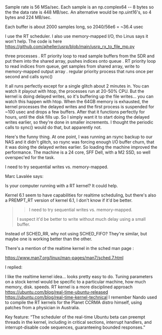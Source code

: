 Sample rate is 56 MSa/sec.  Each sample is an np.complex64 -- 8 bytes so the the data rate is 448 MB/sec.  An alternative would be np.uint16's, so 4 bytes and 224 MB/sec.

Each buffer is about 2000 samples long, so 2040/56e6 = ~36.4 usec

I use the RT scheduler.  I also use memory-mapped I/O, tho Linus says it won't help.  The code is here
   https://github.com/ajheller/usrp/blob/main/usrp_rx_to_file_mp.py

three processes 
 . RT priority loop to read sample buffers from the SDR and put them into the shared array, pushes indices onto queue
 . RT priority loop to read indices from queue, get samples from shared array, write to memory-mapped output array
 . regular priority process that runs once per second and calls sync()

It all runs perfectly except for a single glitch about 2 minutes in.  You can watch it playout with htop, the processes run at 20-50% CPU.  But the kernel is doing delayed writes, so it's buffering up the file writes... you can watch this happen with htop. When the 64GB memory is exhausted, the kernel processes the delayed writes and the first process is suspended for ~100 usec and drops a few buffers.   After that it functions perfectly for hours, until the disk fills up.  So I simply want it to start doing the delayed writes earlier, so they're done in smaller increments.  I thought the periodic calls to sync() would do that, but apparently not. 

Here's the funny thing.  At one point, I was running an rsync backup to our NAS and it didn't glitch, so rsync was forcing enough I/O buffer churn, that it was doing the delayed writes earlier.  So loading the machine improved the performance.  The machine is a 24 core, SFF Dell, with a M2 SSD, so well overspec'ed for the task. 

I need to try sequential writes vs. memory-mapped. 

Marc Lavalée says:

Is your computer running with a RT kernel? It could help.

Kernel 6.1 seem to have capabilities for realtime scheduling, but 
there's also a PREMPT_RT version of kernel 6.1, I don't know if it'd be 
better.

>> I need to try sequential writes vs. memory-mapped.
>
> I suspect it'd be better to write without much delay using a small 
> buffer.

Instead of SCHED_RR, why not using  SCHED_FIFO? They're similar, but 
maybe one is working better than the other.

There's a mention of the realtime kernel in the sched man page :

https://www.man7.org/linux/man-pages/man7/sched.7.html

I replied:

I like the realtime kernel idea... looks pretty easy to do.  Tuning parameters on a stock kernel would be specific to a particular machine, how much memory, disk. speeds.  RT kernel is a more disciplined approach
   https://ubuntu.com/blog/real-time-ubuntu-released
   https://ubuntu.com/blog/real-time-kernel-technical
I remember Nando used to compile the RT kernels for the Planet CCRMA distro himself, using patches from a physician in Australia.

Key feature:
     “The scheduler of the real-time Ubuntu beta can preempt threads in the kernel, including in critical sections, interrupt handlers, and interrupt-disable code sequences, guaranteeing bounded responses.”

